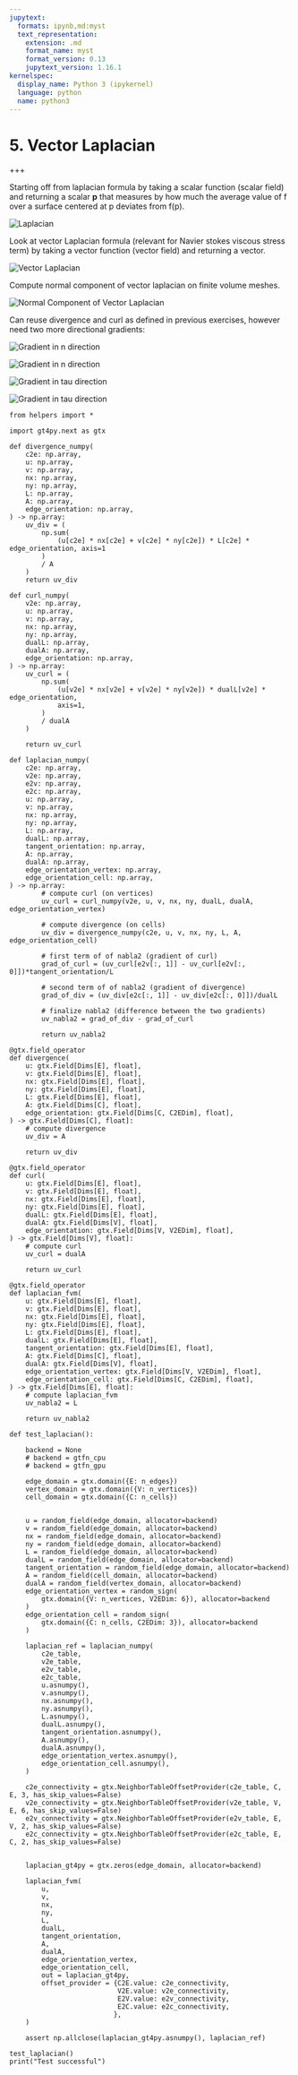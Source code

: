 ```yaml
---
jupytext:
  formats: ipynb,md:myst
  text_representation:
    extension: .md
    format_name: myst
    format_version: 0.13
    jupytext_version: 1.16.1
kernelspec:
  display_name: Python 3 (ipykernel)
  language: python
  name: python3
---
```


# 5. Vector Laplacian

+++

Starting off from laplacian formula by taking a scalar function (scalar field) and returning a scalar **p** that measures by how much the average value of f over a surface centered at p deviates from f(p).

![](../images/laplacian.png "Laplacian")

Look at vector Laplacian formula (relevant for Navier stokes viscous stress term) by taking a vector function (vector field) and returning a vector.

![](../images/vector_laplacian.png "Vector Laplacian")

Compute normal component of vector laplacian on finite volume meshes.

![](../images/vector_laplacian_normal_component.png "Normal Component of Vector Laplacian")

Can reuse divergence and curl as defined in previous exercises, however need two more directional gradients:

![](../images/directional_gradient_n_picture.png "Gradient in n direction")

![](../images/directional_gradient_n_formula.png "Gradient in n direction")

![](../images/directional_gradient_tau_picture.png "Gradient in tau direction")

![](../images/directional_gradient_tau_formula.png "Gradient in tau direction")

```{code-cell} ipython3
from helpers import *

import gt4py.next as gtx
```

```{code-cell} ipython3
def divergence_numpy(
    c2e: np.array,
    u: np.array,
    v: np.array,
    nx: np.array,
    ny: np.array,
    L: np.array,
    A: np.array,
    edge_orientation: np.array,
) -> np.array:
    uv_div = (
        np.sum(
            (u[c2e] * nx[c2e] + v[c2e] * ny[c2e]) * L[c2e] * edge_orientation, axis=1
        )
        / A
    )
    return uv_div
```

```{code-cell} ipython3
def curl_numpy(
    v2e: np.array,
    u: np.array,
    v: np.array,
    nx: np.array,
    ny: np.array,
    dualL: np.array,
    dualA: np.array,
    edge_orientation: np.array,
) -> np.array:
    uv_curl = (
        np.sum(
            (u[v2e] * nx[v2e] + v[v2e] * ny[v2e]) * dualL[v2e] * edge_orientation,
            axis=1,
        )
        / dualA
    )

    return uv_curl
```

```{code-cell} ipython3
def laplacian_numpy(
    c2e: np.array,
    v2e: np.array,
    e2v: np.array,
    e2c: np.array,
    u: np.array,
    v: np.array,
    nx: np.array,
    ny: np.array,
    L: np.array,
    dualL: np.array,
    tangent_orientation: np.array,
    A: np.array,
    dualA: np.array,
    edge_orientation_vertex: np.array,
    edge_orientation_cell: np.array,
) -> np.array:
        # compute curl (on vertices)
        uv_curl = curl_numpy(v2e, u, v, nx, ny, dualL, dualA, edge_orientation_vertex)

        # compute divergence (on cells)
        uv_div = divergence_numpy(c2e, u, v, nx, ny, L, A, edge_orientation_cell)
        
        # first term of of nabla2 (gradient of curl)
        grad_of_curl = (uv_curl[e2v[:, 1]] - uv_curl[e2v[:, 0]])*tangent_orientation/L

        # second term of of nabla2 (gradient of divergence)
        grad_of_div = (uv_div[e2c[:, 1]] - uv_div[e2c[:, 0]])/dualL        

        # finalize nabla2 (difference between the two gradients)
        uv_nabla2 = grad_of_div - grad_of_curl

        return uv_nabla2
```

```{code-cell} ipython3
@gtx.field_operator
def divergence(
    u: gtx.Field[Dims[E], float],
    v: gtx.Field[Dims[E], float],
    nx: gtx.Field[Dims[E], float],
    ny: gtx.Field[Dims[E], float],
    L: gtx.Field[Dims[E], float],
    A: gtx.Field[Dims[C], float],
    edge_orientation: gtx.Field[Dims[C, C2EDim], float],
) -> gtx.Field[Dims[C], float]:
    # compute divergence
    uv_div = A
    
    return uv_div
```

```{code-cell} ipython3
@gtx.field_operator
def curl(
    u: gtx.Field[Dims[E], float],
    v: gtx.Field[Dims[E], float],
    nx: gtx.Field[Dims[E], float],
    ny: gtx.Field[Dims[E], float],
    dualL: gtx.Field[Dims[E], float],
    dualA: gtx.Field[Dims[V], float],
    edge_orientation: gtx.Field[Dims[V, V2EDim], float],
) -> gtx.Field[Dims[V], float]:
    # compute curl
    uv_curl = dualA

    return uv_curl
```

```{code-cell} ipython3
@gtx.field_operator
def laplacian_fvm(
    u: gtx.Field[Dims[E], float],
    v: gtx.Field[Dims[E], float],
    nx: gtx.Field[Dims[E], float],
    ny: gtx.Field[Dims[E], float],
    L: gtx.Field[Dims[E], float],
    dualL: gtx.Field[Dims[E], float],
    tangent_orientation: gtx.Field[Dims[E], float],
    A: gtx.Field[Dims[C], float],
    dualA: gtx.Field[Dims[V], float],
    edge_orientation_vertex: gtx.Field[Dims[V, V2EDim], float],
    edge_orientation_cell: gtx.Field[Dims[C, C2EDim], float],
) -> gtx.Field[Dims[E], float]:
    # compute laplacian_fvm
    uv_nabla2 = L

    return uv_nabla2
```

```{code-cell} ipython3
def test_laplacian():

    backend = None
    # backend = gtfn_cpu
    # backend = gtfn_gpu

    edge_domain = gtx.domain({E: n_edges})
    vertex_domain = gtx.domain({V: n_vertices})
    cell_domain = gtx.domain({C: n_cells})


    u = random_field(edge_domain, allocator=backend)
    v = random_field(edge_domain, allocator=backend)
    nx = random_field(edge_domain, allocator=backend)
    ny = random_field(edge_domain, allocator=backend)
    L = random_field(edge_domain, allocator=backend)
    dualL = random_field(edge_domain, allocator=backend)
    tangent_orientation = random_field(edge_domain, allocator=backend)
    A = random_field(cell_domain, allocator=backend)
    dualA = random_field(vertex_domain, allocator=backend)
    edge_orientation_vertex = random_sign(
        gtx.domain({V: n_vertices, V2EDim: 6}), allocator=backend
    )
    edge_orientation_cell = random_sign(
        gtx.domain({C: n_cells, C2EDim: 3}), allocator=backend
    )

    laplacian_ref = laplacian_numpy(
        c2e_table,
        v2e_table,
        e2v_table,
        e2c_table,
        u.asnumpy(),
        v.asnumpy(),
        nx.asnumpy(),
        ny.asnumpy(),
        L.asnumpy(),
        dualL.asnumpy(),
        tangent_orientation.asnumpy(),
        A.asnumpy(),
        dualA.asnumpy(),
        edge_orientation_vertex.asnumpy(),
        edge_orientation_cell.asnumpy(),
    )

    c2e_connectivity = gtx.NeighborTableOffsetProvider(c2e_table, C, E, 3, has_skip_values=False)
    v2e_connectivity = gtx.NeighborTableOffsetProvider(v2e_table, V, E, 6, has_skip_values=False)
    e2v_connectivity = gtx.NeighborTableOffsetProvider(e2v_table, E, V, 2, has_skip_values=False)
    e2c_connectivity = gtx.NeighborTableOffsetProvider(e2c_table, E, C, 2, has_skip_values=False)


    laplacian_gt4py = gtx.zeros(edge_domain, allocator=backend)

    laplacian_fvm(
        u,
        v,
        nx,
        ny,
        L,
        dualL,
        tangent_orientation,
        A,
        dualA,
        edge_orientation_vertex,
        edge_orientation_cell,
        out = laplacian_gt4py,
        offset_provider = {C2E.value: c2e_connectivity,
                           V2E.value: v2e_connectivity,
                           E2V.value: e2v_connectivity,
                           E2C.value: e2c_connectivity,
                          },
    )
    
    assert np.allclose(laplacian_gt4py.asnumpy(), laplacian_ref)
```

```{code-cell} ipython3
test_laplacian()
print("Test successful")
```

```{code-cell} ipython3

```
